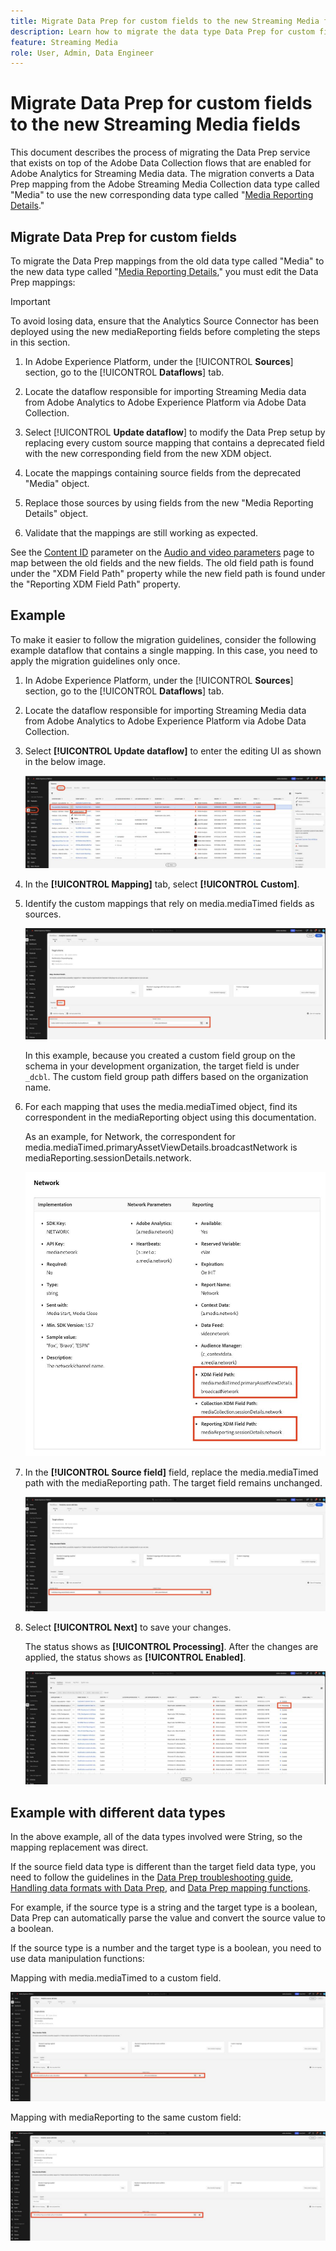 ```yaml
---
title: Migrate Data Prep for custom fields to the new Streaming Media fields
description: Learn how to migrate the data type Data Prep for custom fields to the new Streaming Media fields
feature: Streaming Media
role: User, Admin, Data Engineer
---
```

# Migrate Data Prep for custom fields to the new Streaming Media fields

This document describes the process of migrating the Data Prep service that exists on top of the Adobe Data Collection flows that are enabled for Adobe Analytics for Streaming Media data. The migration converts a Data Prep mapping from 
the Adobe Streaming Media Collection data type called "Media" to use the new corresponding data type called "[Media Reporting Details](https://experienceleague.adobe.com/en/docs/experience-platform/xdm/data-types/media-reporting-details)."

## Migrate Data Prep for custom fields

To migrate the Data Prep mappings from the old data type called "Media" to the new data type called "[Media Reporting Details](https://experienceleague.adobe.com/en/docs/experience-platform/xdm/data-types/media-reporting-details)," you must edit the Data Prep mappings:

>[!IMPORTANT]
>
>To avoid losing data, ensure that the Analytics Source Connector has been deployed using the new mediaReporting fields before completing the steps in this section. 

1. In Adobe Experience Platform, under the [!UICONTROL **Sources**] section, go to the [!UICONTROL **Dataflows**] tab.

1. Locate the dataflow responsible for importing Streaming Media data from Adobe Analytics to Adobe Experience Platform via Adobe Data Collection. 

1. Select [!UICONTROL **Update dataflow**] to modify the Data Prep setup by replacing every custom source mapping that contains a deprecated field with the new corresponding field from the new XDM object.

1. Locate the mappings containing source fields from the deprecated "Media" object.

1. Replace those sources by using fields from the new "Media Reporting Details" object.

1. Validate that the mappings are still working as expected.

See the [Content ID](https://experienceleague.adobe.com/en/docs/media-analytics/using/implementation/variables/audio-video-parameters#content-id) parameter on the [Audio and video parameters](https://experienceleague.adobe.com/en/docs/media-analytics/using/implementation/variables/audio-video-parameters) page to map between the old fields and the new fields. The old field path is found under the "XDM Field Path" property while the new field path is found under the "Reporting XDM Field Path" property.

## Example

To make it easier to follow the migration guidelines, consider the following example dataflow that contains a single mapping. In this case, you need to apply the migration guidelines only once.

1. In Adobe Experience Platform, under the [!UICONTROL **Sources**] section, go to the [!UICONTROL **Dataflows**] tab. 

1. Locate the dataflow responsible for importing Streaming Media data from Adobe Analytics to Adobe Experience Platform via Adobe Data Collection. 

1. Select **[!UICONTROL Update dataflow]** to enter the editing UI as shown in the below image.

   ![AEP dataflow](assets/aep-dataflow.jpeg)

1. In the **[!UICONTROL Mapping]** tab, select **[!UICONTROL Custom]**.

1. Identify the custom mappings that rely on media.mediaTimed fields as sources.

   ![AEP dataflow continued](assets/aep-dataflow2.jpeg)

   In this example, because you created a custom field group on the schema in your development organization, the target field is under `_dcbl`. The custom field group path differs based on the organization name.

1. For each mapping that uses the media.mediaTimed object, find its correspondent in the mediaReporting object using this documentation. 

   As an example, for Network, the correspondent for media.mediaTimed.primaryAssetViewDetails.broadcastNetwork is mediaReporting.sessionDetails.network.

   ![Updated XDM field path](assets/xdm-field-path-old-and-new.jpeg)

1. In the **[!UICONTROL Source field]** field, replace the media.mediaTimed path with the mediaReporting path. The target field remains unchanged.

   ![AEP dataflow continued](assets/aep-dataflow3.jpeg)

1. Select **[!UICONTROL Next]** to save your changes.

   The status shows as **[!UICONTROL Processing]**. After the changes are applied, the status shows as **[!UICONTROL Enabled]**. 

   ![AEP dataflow continued](assets/aep-dataflow5.jpeg)

## Example with different data types

In the above example, all of the data types involved were String, so the mapping replacement was direct.

If the source field data type is different than the target field data type, you need to follow the guidelines in the [Data Prep troubleshooting guide](https://experienceleague.adobe.com/en/docs/experience-platform/data-prep/troubleshooting-guide), [Handling data formats with Data Prep](https://experienceleague.adobe.com/en/docs/experience-platform/data-prep/data-handling), and [Data Prep mapping functions](https://experienceleague.adobe.com/en/docs/experience-platform/data-prep/data-handling).

For example, if the source type is a string and the target type is a boolean, Data Prep can automatically parse the value and convert the source value to a boolean. 

If the source type is a number and the target type is a boolean, you need to use data manipulation functions:

Mapping with media.mediaTimed to a custom field.

![AEP dataflow continued](assets/aep-dataflow6.jpeg)

Mapping with mediaReporting to the same custom field:

![AEP dataflow continued](assets/aep-dataflow7.jpeg)


